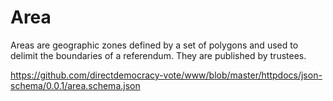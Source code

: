 # Area

Areas are geographic zones defined by a set of polygons and used to delimit the boundaries of a referendum.
They are published by trustees.

https://github.com/directdemocracy-vote/www/blob/master/httpdocs/json-schema/0.0.1/area.schema.json
